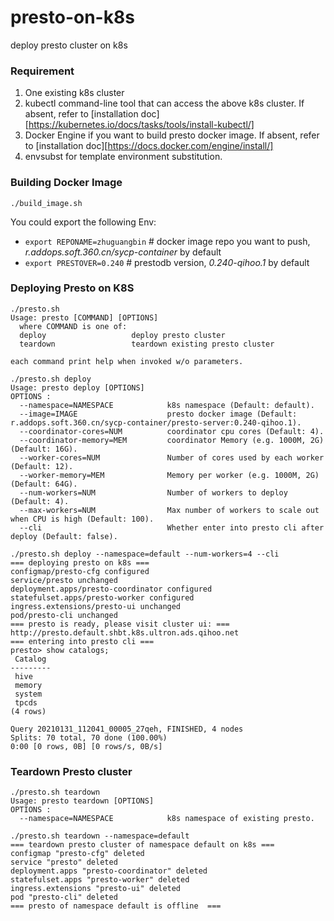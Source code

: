 # presto-on-k8s

deploy presto cluster on k8s

### Requirement
  1. One existing k8s cluster
  2. kubectl command-line tool that can access the above k8s cluster. If absent, refer to [installation doc][https://kubernetes.io/docs/tasks/tools/install-kubectl/]
  3. Docker Engine if you want to build presto docker image. If absent, refer to [installation doc][https://docs.docker.com/engine/install/]
  4. envsubst for template environment substitution.

### Building Docker Image

`./build_image.sh`

You could export the following Env:
* `export REPONAME=zhuguangbin` # docker image repo you want to push, _r.addops.soft.360.cn/sycp-container_ by default
* `export PRESTOVER=0.240` # prestodb version, _0.240-qihoo.1_ by default

### Deploying Presto on K8S

```
./presto.sh 
Usage: presto [COMMAND] [OPTIONS]
  where COMMAND is one of:
  deploy                   deploy presto cluster
  teardown                 teardown existing presto cluster

each command print help when invoked w/o parameters.

```

```
./presto.sh deploy
Usage: presto deploy [OPTIONS]
OPTIONS :
  --namespace=NAMESPACE            k8s namespace (Default: default).
  --image=IMAGE                    presto docker image (Default: r.addops.soft.360.cn/sycp-container/presto-server:0.240-qihoo.1).
  --coordinator-cores=NUM          coordinator cpu cores (Default: 4).
  --coordinator-memory=MEM         coordinator Memory (e.g. 1000M, 2G) (Default: 16G).
  --worker-cores=NUM               Number of cores used by each worker (Default: 12).
  --worker-memory=MEM              Memory per worker (e.g. 1000M, 2G) (Default: 64G).
  --num-workers=NUM                Number of workers to deploy (Default: 4).
  --max-workers=NUM                Max number of workers to scale out when CPU is high (Default: 100).
  --cli                            Whether enter into presto cli after deploy (Default: false).

```

```
./presto.sh deploy --namespace=default --num-workers=4 --cli
=== deploying presto on k8s ===
configmap/presto-cfg configured
service/presto unchanged
deployment.apps/presto-coordinator configured
statefulset.apps/presto-worker configured
ingress.extensions/presto-ui unchanged
pod/presto-cli unchanged
=== presto is ready, please visit cluster ui: ===
http://presto.default.shbt.k8s.ultron.ads.qihoo.net
=== entering into presto cli ===
presto> show catalogs;
 Catalog 
---------
 hive    
 memory  
 system  
 tpcds   
(4 rows)

Query 20210131_112041_00005_27qeh, FINISHED, 4 nodes
Splits: 70 total, 70 done (100.00%)
0:00 [0 rows, 0B] [0 rows/s, 0B/s]

```

### Teardown Presto cluster

```
./presto.sh teardown                                        
Usage: presto teardown [OPTIONS]
OPTIONS :
  --namespace=NAMESPACE            k8s namespace of existing presto.

```

```
./presto.sh teardown --namespace=default
=== teardown presto cluster of namespace default on k8s ===
configmap "presto-cfg" deleted
service "presto" deleted
deployment.apps "presto-coordinator" deleted
statefulset.apps "presto-worker" deleted
ingress.extensions "presto-ui" deleted
pod "presto-cli" deleted
=== presto of namespace default is offline  ===

```
